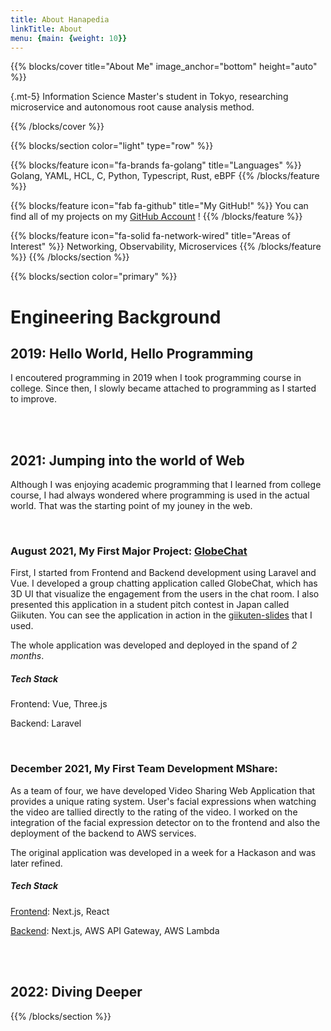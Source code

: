 ```yaml
---
title: About Hanapedia
linkTitle: About
menu: {main: {weight: 10}}
---
```


{{% blocks/cover title="About Me" image_anchor="bottom" height="auto" %}}

{.mt-5}
Information Science Master's student in Tokyo, researching microservice and autonomous root cause analysis method.

{{% /blocks/cover %}}


{{% blocks/section color="light" type="row" %}}

{{% blocks/feature icon="fa-brands fa-golang" title="Languages" %}}
Golang, YAML, HCL, C, Python, Typescript, Rust, eBPF
{{% /blocks/feature %}}


{{% blocks/feature icon="fab fa-github" title="My GitHub!" %}}
You can find all of my projects on my [GitHub Account](https://github.com/hanapedia) !
{{% /blocks/feature %}}


{{% blocks/feature icon="fa-solid fa-network-wired" title="Areas of Interest" %}}
Networking, Observability, Microservices
{{% /blocks/feature %}}
{{% /blocks/section %}}


{{% blocks/section color="primary" %}}
# Engineering Background
## 2019: Hello World, Hello Programming
I encoutered programming in 2019 when I took programming course in college. Since then, I slowly became attached to programming as I started to improve.

<br>
<br>

## 2021: Jumping into the world of Web
Although I was enjoying academic programming that I learned from college course, I had always wondered where programming is used in the actual world. That was the starting point of my jouney in the web.

<br>

### August 2021, My First Major Project: [GlobeChat][]
First, I started from Frontend and Backend development using Laravel and Vue.
I developed a group chatting application called GlobeChat, which has 3D UI that visualize the engagement from the users in the chat room. 
I also presented this application in a student pitch contest in Japan called Giikuten. 
You can see the application in action in the [giikuten-slides][] that I used. 

The whole application was developed and deployed in the spand of *2 months*.
##### **Tech Stack**
Frontend: Vue, Three.js

Backend: Laravel

<br>

### December 2021, My First Team Development MShare:
As a team of four, we have developed Video Sharing Web Application that provides a unique rating system. User's facial expressions when watching the video are tallied directly to the rating of the video.
I worked on the integration of the facial expression detector on to the frontend and also the deployment of the backend to AWS services.

The original application was developed in a week for a Hackason and was later refined.
##### **Tech Stack**
[Frontend][MShare-frontend]: Next.js, React

[Backend][MShare-backend]: Next.js, AWS API Gateway, AWS Lambda

<br>
<br>

## 2022: Diving Deeper

{{% /blocks/section %}}

[github-account]: https://github.com/hanapedia
[GlobeChat]: https://github.com/hanapedia/globe-chat-app
[giikuten-slides]: https://docs.google.com/presentation/d/1O3A96uDKAjjq9dh_T2dx-asjCGYGNNGcSeo_iiU4vvc/edit#slide=id.gf0c778061d_0_49
[MShare-frontend]: https://github.com/yusukey7grizi/mshare_web_app
[MShare-backend]: https://github.com/hanapedia/mshare_serverless_api
